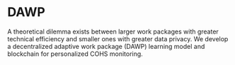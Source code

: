 # DAWP
A theoretical dilemma exists  between larger work packages with greater technical efficiency and smaller ones with greater data privacy. We develop a decentralized adaptive work package (DAWP) learning model and blockchain for personalized  COHS monitoring. 
